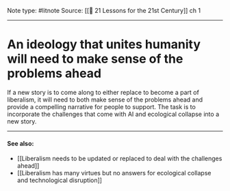 Note type: #litnote
Source: [[📖 21 Lessons for the 21st Century]] ch 1

---
# An ideology that unites humanity will need to make sense of the problems ahead
If a new story is to come along to either replace to become a part of liberalism, it will need to both make sense of the problems ahead and provide a compelling narrative for people to support. The task is to incorporate the challenges that come with AI and ecological collapse into a new story.

---
#### See also:
- [[Liberalism needs to be updated or replaced to deal with the challenges ahead]]
- [[Liberalism has many virtues but no answers for ecological collapse and technological disruption]]